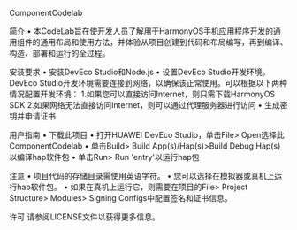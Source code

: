ComponentCodelab

简介
 • 本CodeLab旨在使开发人员了解用于HarmonyOS手机应用程序开发的通用组件的通用布局和使用方法，并体验从项目创建到代码和布局编写，再到编译、构造、部署和运行的全过程。

安装要求
• 安装DevEco Studio和Node.js
• 设置DevEco Studio开发环境。 DevEco Studio开发环境需要连接到网络，以确保该正常使用。可以根据以下两种情况配置开发环境：
    1.如果您可以直接访问Internet，则只需下载HarmonyOS SDK
    2.如果网络无法直接访问Internet，则可以通过代理服务器进行访问
• 生成密钥并申请证书

用户指南
• 下载此项目
• 打开HUAWEI DevEco Studio，单击File> Open选择此ComponentCodelab
• 单击Build> Build App(s)/Hap(s)>Build Debug Hap(s)以编译hap软件包
• 单击Run> Run 'entry'以运行hap包

注意
• 项目代码的存储目录需使用英语字符。
• 您可以选择在模拟器或真机上运行hap软件包。 
• 如果在真机上运行它，则需要在项目的File> Project Structure> Modules> Signing Configs中配置签名和证书信息。
 
许可
请参阅LICENSE文件以获得更多信息。